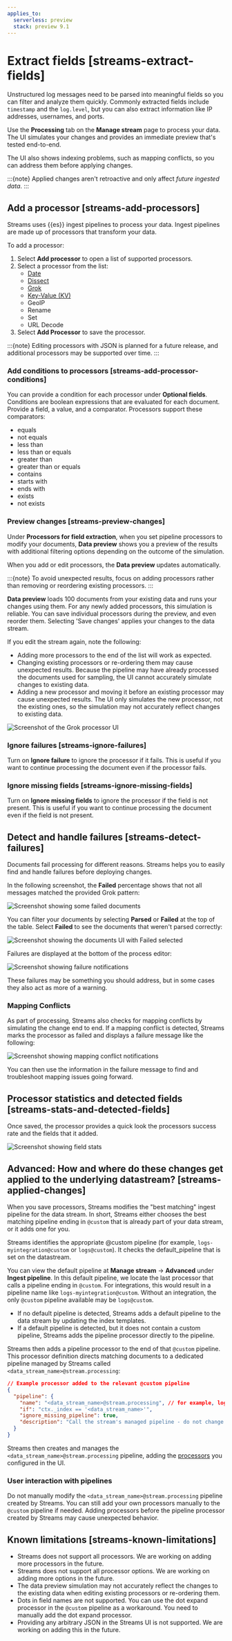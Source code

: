 ```yaml
---
applies_to:
  serverless: preview
  stack: preview 9.1
---
```

# Extract fields [streams-extract-fields]

Unstructured log messages need to be parsed into meaningful fields so you can filter and analyze them quickly. Commonly extracted fields include `timestamp` and the `log.level`, but you can also extract information like IP addresses, usernames, and ports.

Use the **Processing** tab on the **Manage stream** page to process your data. The UI simulates your changes and provides an immediate preview that's tested end-to-end.

The UI also shows indexing problems, such as mapping conflicts, so you can address them before applying changes.

:::{note}
Applied changes aren't retroactive and only affect *future ingested data*.
:::

## Add a processor [streams-add-processors]

Streams uses {{es}} ingest pipelines to process your data. Ingest pipelines are made up of processors that transform your data.

To add a processor:

1. Select **Add processor** to open a list of supported processors.
1. Select a processor from the list:
    - [Date](./extract/date.md)
    - [Dissect](./extract/dissect.md)
    - [Grok](./extract/grok.md)
    - [Key-Value (KV)](./extract/key-value.md)
    - GeoIP
    - Rename
    - Set
    - URL Decode
1. Select **Add Processor** to save the processor.

:::{note}
Editing processors with JSON is planned for a future release, and additional processors may be supported over time.
:::

### Add conditions to processors [streams-add-processor-conditions]

You can provide a condition for each processor under **Optional fields**. Conditions are boolean expressions that are evaluated for each document. Provide a field, a value, and a comparator.
Processors support these comparators:
- equals
- not equals
- less than
- less than or equals
- greater than
- greater than or equals
- contains
- starts with
- ends with
- exists
- not exists

### Preview changes [streams-preview-changes]

Under **Processors for field extraction**, when you set pipeline processors to modify your documents, **Data preview** shows you a preview of the results with additional filtering options depending on the outcome of the simulation.

When you add or edit processors, the **Data preview** updates automatically.

:::{note}
To avoid unexpected results, focus on adding processors rather than removing or reordering existing processors.
:::

**Data preview** loads 100 documents from your existing data and runs your changes using them.
For any newly added processors, this simulation is reliable. You can save individual processors during the preview, and even reorder them.
Selecting 'Save changes' applies your changes to the data stream.

If you edit the stream again, note the following:
- Adding more processors to the end of the list will work as expected.
- Changing existing processors or re-ordering them may cause unexpected results. Because the pipeline may have already processed the documents used for sampling, the UI cannot accurately simulate changes to existing data.
- Adding a new processor and moving it before an existing processor may cause unexpected results. The UI only simulates the new processor, not the existing ones, so the simulation may not accurately reflect changes to existing data.

![Screenshot of the Grok processor UI](<../../../../images/logs-streams-grok.png>)

### Ignore failures [streams-ignore-failures]

Turn on **Ignore failure** to ignore the processor if it fails. This is useful if you want to continue processing the document even if the processor fails.

### Ignore missing fields [streams-ignore-missing-fields]

Turn on **Ignore missing fields** to ignore the processor if the field is not present. This is useful if you want to continue processing the document even if the field is not present.

## Detect and handle failures [streams-detect-failures]

Documents fail processing for different reasons. Streams helps you to easily find and handle failures before deploying changes.

In the following screenshot, the **Failed** percentage shows that not all messages matched the provided Grok pattern:

![Screenshot showing some failed documents](<../../../../images/logs-streams-parsed.png>)

You can filter your documents by selecting **Parsed** or **Failed** at the top of the table. Select **Failed** to see the documents that weren't parsed correctly:

![Screenshot showing the documents UI with Failed selected](<../../../../images/logs-streams-failures.png>)

Failures are displayed at the bottom of the process editor:

![Screenshot showing failure notifications](<../../../../images/logs-streams-processor-failures.png>)

These failures may be something you should address, but in some cases they also act as more of a warning.

### Mapping Conflicts

As part of processing, Streams also checks for mapping conflicts by simulating the change end to end. If a mapping conflict is detected, Streams marks the processor as failed and displays a failure message like the following:

![Screenshot showing mapping conflict notifications](<../../../../images/logs-streams-mapping-conflicts.png>)

You can then use the information in the failure message to find and troubleshoot mapping issues going forward.

## Processor statistics and detected fields [streams-stats-and-detected-fields]

Once saved, the processor provides a quick look the processors success rate and the fields that it added.

![Screenshot showing field stats](<../../../../images/logs-streams-field-stats.png>)

## Advanced: How and where do these changes get applied to the underlying datastream? [streams-applied-changes]

When you save processors, Streams modifies the "best matching" ingest pipeline for the data stream. In short, Streams either chooses the best matching pipeline ending in `@custom` that is already part of your data stream, or it adds one for you.

Streams identifies the appropriate @custom pipeline (for example, `logs-myintegration@custom` or `logs@custom`).
It checks the default_pipeline that is set on the datastream.

You can view the default pipeline at **Manage stream** → **Advanced** under **Ingest pipeline**.
In this default pipeline, we locate the last processor that calls a pipeline ending in `@custom`. For integrations, this would result in a pipeline name like `logs-myintegration@custom`. Without an integration, the only `@custom` pipeline available may be `logs@custom`.

- If no default pipeline is detected, Streams adds a default pipeline to the data stream by updating the index templates.
- If a default pipeline is detected, but it does not contain a custom pipeline, Streams adds the pipeline processor directly to the pipeline.

Streams then adds a pipeline processor to the end of that `@custom` pipeline. This processor definition directs matching documents to a dedicated pipeline managed by Streams called `<data_stream_name>@stream.processing`:

```json
// Example processor added to the relevant @custom pipeline
{
  "pipeline": {
    "name": "<data_stream_name>@stream.processing", // for example, logs-my-app-default@stream.processing
    "if": "ctx._index == '<data_stream_name>'",
    "ignore_missing_pipeline": true,
    "description": "Call the stream's managed pipeline - do not change this manually but instead use the Streams UI or API"
  }
}
```

Streams then creates and manages the `<data_stream_name>@stream.processing` pipeline, adding the [processors](#streams-add-processors) you configured in the UI.

### User interaction with pipelines

Do not manually modify the `<data_stream_name>@stream.processing` pipeline created by Streams.
You can still add your own processors manually to the `@custom` pipeline if needed. Adding processors before the pipeline processor created by Streams may cause unexpected behavior.

## Known limitations [streams-known-limitations]

- Streams does not support all processors. We are working on adding more processors in the future.
- Streams does not support all processor options. We are working on adding more options in the future.
- The data preview simulation may not accurately reflect the changes to the existing data when editing existing processors or re-ordering them.
- Dots in field names are not supported. You can use the dot expand processor in the `@custom` pipeline as a workaround. You need to manually add the dot expand processor.
- Providing any arbitrary JSON in the Streams UI is not supported. We are working on adding this in the future.